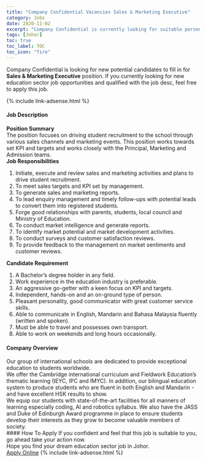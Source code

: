 ```yaml
---
title: "Company Confidential Vacancies Sales & Marketing Executive" 
category: Jobs 
date: 2020-11-02 
excerpt: "Company Confidential is currently looking for suitable person to fill in the Sales & Marketing Executive which positioned at Johor" 
tags: [Johor] 
toc: true 
toc_label: TOC 
toc_icon: "fire" 
--- 
```


<p>Company Confidential is looking for new potential candidates to fill in for <b>Sales & Marketing Executive</b> position. If you currently looking for new education sector job opportunities and qualified with the job desc, feel free to apply this job.
</p>{% include link-adsense.html %} 
 <div><div><h4>Job Description</h4></div><div><div><span><div><div><div><strong>Position Summary</strong></div><div>The position focuses on driving student recruitment to the school through various sales channels and marketing events. This position works towards set KPI and targets and works closely with the Principal, Marketing and Admission teams.</div><div><strong>Job Responsibilities</strong></div><ol><li>Initiate, execute and review sales and marketing activities and plans to drive student recruitment.</li><li>To meet sales targets and KPI set by management.</li><li>To generate sales and marketing reports.</li><li>To lead enquiry management and timely follow-ups with potential leads to convert them into registered students.</li><li>Forge good relationships with parents, students, local council and Ministry of Education.</li><li>To conduct market intelligence and generate reports.</li><li>To identify market potential and market development activities.</li><li>To conduct surveys and customer satisfaction reviews.</li><li>To provide feedback to the management on market sentiments and customer reviews.</li></ol><div><strong>Candidate Requirement</strong></div><ol><li>A Bachelor&#8217;s degree holder in any field.</li><li>Work experience in the education industry is preferable.&#160;</li><li>An aggressive go-getter with a keen focus on KPI and targets.</li><li>Independent, hands-on and an on-ground type of person.</li><li>Pleasant personality, good communicator with great customer service skills.</li><li>Able to communicate in English, Mandarin and Bahasa Malaysia fluently (written and spoken).</li><li>Must be able to travel and possesses own transport.</li><li>Able to work on weekends and long hours occasionally.</li></ol></div></div></span></div></div></div> 
<div><div><h4>Company Overview</h4></div><div><div><span><div><div>
<div>Our group of international schools are dedicated to provide exceptional education to students worldwide.</div>
<div>We offer the Cambridge international curriculum and Fieldwork Education&#8217;s thematic learning (IEYC, IPC and IMYC). In addition, our bilingual education system to produce students who are fluent in both English and Mandarin - and have excellent HSK results to show.</div>
<div>We equip our students with state-of-the-art facilities for all manners of learning especially coding, AI and robotics syllabus. We also have the JASS and Duke of Edinburgh Award programme in place to ensure students develop their interests as they grow to become valuable members of society.</div>
</div></div></span></div></div></div> 
#### How To Apply 
If you confident and feel that this job is suitable to you, go ahead take your action now. <br/> 
Hope you find your dream education sector job in Johor. <br/> 
<a href="https://www.jobstreet.com.my/en/job/sales-marketing-executive-4414947?jobId=jobstreet-my-job-4414947&sectionRank=14&token=0~c1ef67b1-98e9-4a58-8956-7191eb4b39b4&fr=SRP%20View%20In%20New%20Ta" class="btn btn--info" target="_blank" rel="nofollow noopenner">Apply Online</a> 
{% include link-adsense.html %} 